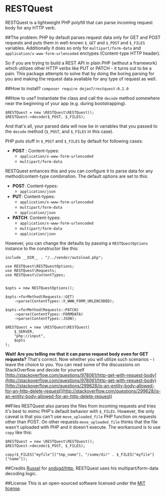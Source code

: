 RESTQuest
===================
RESTQuest is a lightweight PHP polyfill that can parse incoming request body for any HTTP verb.

##The problem:
PHP by default parses request data only for GET and POST requests and puts them in well-known `$_GET` and `$_POST` and `$_FILES` variables. Additionally it does so only for `multipart/form-data` and `application/x-www-form-urlencoded` enctypes (Content-type HTTP header).

So if you are trying to build a REST API in plain PHP (without a framework) which utilizes other HTTP verbs like PUT or PATCH - it turns out to be a pain. This package attempts to solve that by doing the boring parsing for you and making the request data available for any type of request as well.

##How to install?
`composer require dejan7/restquest:0.2.0`

##How to use?
Instantiate the class and call the `decode` method somewhere near the beginning of your app (e.g. during bootstrapping).
```
$RESTQuest = new \RESTQuest\RESTQuest();
$RESTQuest->decode($_POST, $_FILES);
```
And that's all, your parsed data will now be in variables that you passed to the `decode` method (`$_POST`, and `$_FILES` in this case).

PHP puts stuff in `$_POST` and `$_FILES` by default for following cases:

 * **POST** : Content-types:
	 * `application/x-www-form-urlencoded`
	 * 	`multipart/form-data`


RESTQuest enhances this and you can configure it to parse data for any method/content-type combination.
The default options are set to this:

* **POST**: Content-types:
	* `application/json`
* **PUT**: Content-types:
	 * `application/x-www-form-urlencoded`
	 * 	`multipart/form-data`
	 * `application/json`
* **PATCH**: Content-types:
	 * `application/x-www-form-urlencoded`
	 * 	`multipart/form-data`
	 * `application/json`

However, you can change the defaults by passing a `RESTQuestOptions` instance to the constructor like this:
```
include __DIR__ . "/../vendor/autoload.php";

use RESTQuest\RESTQuestOptions;
use RESTQuest\Requests;
use RESTQuest\ContentTypes;


$opts = new RESTQuestOptions();

$opts->forMethod(Requests::GET)
    ->parse(ContentTypes::X_WWW_FORM_URLENCODED);

$opts->forMethod(Requests::PATCH)
    ->parse(ContentTypes::FORMDATA)
    ->parse(ContentTypes::JSON);

$RESTQuest = new \RESTQuest\RESTQuest(
    $_SERVER,
    "php://input",
    $opts
);
```

**Wait! Are you telling me that it can parse request body even for GET requests?**
That's correct. Now whether you will utilize such scenarios - i leave the choice to you. You can read some of the discussions on StackOverflow and decide for yourself
[http://stackoverflow.com/questions/978061/http-get-with-request-body](http://stackoverflow.com/questions/978061/http-get-with-request-body)
[http://stackoverflow.com/questions/299628/is-an-entity-body-allowed-for-an-http-delete-request](http://stackoverflow.com/questions/299628/is-an-entity-body-allowed-for-an-http-delete-request)

##Files
RESTQuest also parses the files from incoming requests and tries it's best to mimic PHP's default behavior with `$_FILES`. However, the only caveat is that you can't use `move_uploaded_file` PHP function on requests other than POST. On other requests `move_uploaded_file` thinks that the file wasn't uploaded with PHP and it doesn't execute. The workaround is to use `copy` like this:

```
$RESTQuest = new \RESTQuest\RESTQuest();
$RESTQuest->decode($_POST, $_FILES);

copy($_FILES["myfile"]["tmp_name"], "/some/dir" . $_FILES["myfile"]["name"]);
```

##Credits
[Russel](https://github.com/sndsgd) for [sndsgd/http](https://github.com/sndsgd/http), RESTQuest uses his multipart/form-data decoding logic.

##License
This is an open-sourced software licensed under the [MIT license](http://opensource.org/licenses/MIT).
